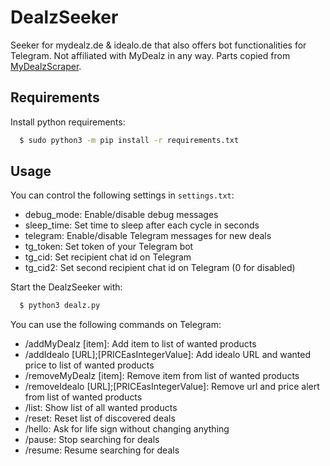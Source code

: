 # DealzSeeker
Seeker for mydealz.de & idealo.de that also offers bot functionalities for Telegram. Not affiliated with MyDealz in any way. Parts copied from [MyDealzScraper](https://github.com/mhvuze/MydealzScraper).

## Requirements
Install python requirements:
```bash
  $ sudo python3 -m pip install -r requirements.txt
```

## Usage
You can control the following settings in `settings.txt`:
* debug_mode: Enable/disable debug messages
* sleep_time: Set time to sleep after each cycle in seconds
* telegram: Enable/disable Telegram messages for new deals
* tg_token: Set token of your Telegram bot
* tg_cid: Set recipient chat id on Telegram
* tg_cid2: Set second recipient chat id on Telegram (0 for disabled)

Start the DealzSeeker with:
```bash
  $ python3 dealz.py
```

You can use the following commands on Telegram:
* /addMyDealz [item]: Add item to list of wanted products
* /addIdealo [URL];[PRICEasIntegerValue]: Add idealo URL and wanted price to list of wanted products
* /removeMyDealz [item]: Remove item from list of wanted products
* /removeIdealo [URL];[PRICEasIntegerValue]: Remove url and price alert from list of wanted products
* /list: Show list of all wanted products
* /reset: Reset list of discovered deals
* /hello: Ask for life sign without changing anything
* /pause: Stop searching for deals
* /resume: Resume searching for deals
